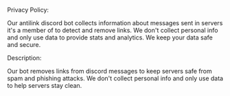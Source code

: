 Privacy Policy:

Our antilink discord bot collects information about messages sent in servers it's a member of to detect and remove links. We don't collect personal info and only use data to provide stats and analytics. We keep your data safe and secure.

Description:

Our bot removes links from discord messages to keep servers safe from spam and phishing attacks. We don't collect personal info and only use data to help servers stay clean.
